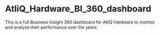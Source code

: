 # AtliQ_Hardware_BI_360_dashboard
 This is a full Business Insight 360 dashboard for AtliQ Hardware to monitor and analyze their performance over the years.
